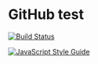 # GitHub test

[![Build Status](https://travis-ci.com/guix77/githubtest.svg?branch=master)](https://travis-ci.com/guix77/githubtest)

[![JavaScript Style Guide](https://img.shields.io/badge/code_style-standard-brightgreen.svg)](https://standardjs.com)
